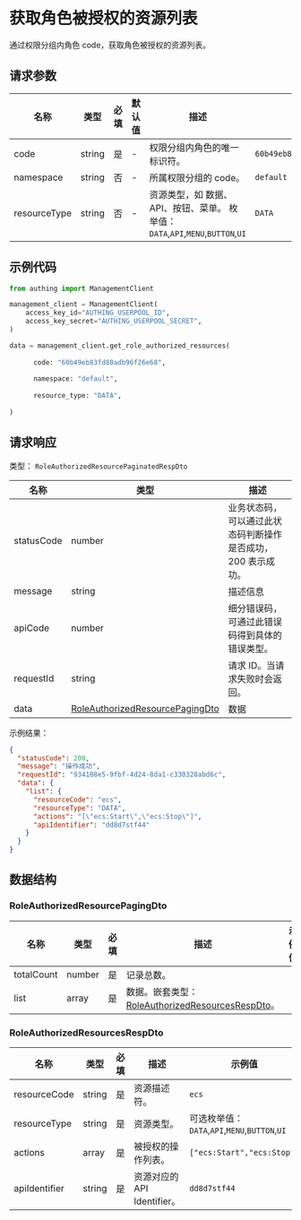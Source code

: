 # 获取角色被授权的资源列表

<!--
  警告⚠️：
  不要直接修改该文档，
  https://github.com/Authing/authing-docs-factory
  使用该项目进行生成
-->

<LastUpdated />

通过权限分组内角色 code，获取角色被授权的资源列表。

## 请求参数

| 名称 | 类型 | 必填 | 默认值 | 描述 | 示例值 |
| ---- | ---- | ---- | ---- | ---- | ---- |
| code | string  | 是 | - | 权限分组内角色的唯一标识符。  | `60b49eb83fd80adb96f26e68` |
| namespace | string  | 否 | - | 所属权限分组的 code。  | `default` |
| resourceType | string  | 否 | - | 资源类型，如 数据、API、按钮、菜单。 枚举值：`DATA`,`API`,`MENU`,`BUTTON`,`UI` | `DATA` |


## 示例代码

```py
from authing import ManagementClient

management_client = ManagementClient(
    access_key_id="AUTHING_USERPOOL_ID",
    access_key_secret="AUTHING_USERPOOL_SECRET",
)

data = management_client.get_role_authorized_resources(
  
      code: "60b49eb83fd80adb96f26e68",
  
      namespace: "default",
  
      resource_type: "DATA",
  
)
```



## 请求响应

类型： `RoleAuthorizedResourcePaginatedRespDto`

| 名称 | 类型 | 描述 |
| ---- | ---- | ---- |
| statusCode | number | 业务状态码，可以通过此状态码判断操作是否成功，200 表示成功。 |
| message | string | 描述信息 |
| apiCode | number | 细分错误码，可通过此错误码得到具体的错误类型。 |
| requestId | string | 请求 ID。当请求失败时会返回。 |
| data | <a href="#RoleAuthorizedResourcePagingDto">RoleAuthorizedResourcePagingDto</a> | 数据 |



示例结果：

```json
{
  "statusCode": 200,
  "message": "操作成功",
  "requestId": "934108e5-9fbf-4d24-8da1-c330328abd6c",
  "data": {
    "list": {
      "resourceCode": "ecs",
      "resourceType": "DATA",
      "actions": "[\"ecs:Start\",\"ecs:Stop\"]",
      "apiIdentifier": "dd8d7stf44"
    }
  }
}
```

## 数据结构


### <a id="RoleAuthorizedResourcePagingDto"></a> RoleAuthorizedResourcePagingDto

| 名称 | 类型 | 必填 | 描述 | 示例值 |
| ---- |  ---- | ---- | ---- | ---- |
| totalCount | number | 是 | 记录总数。  |  |
| list | array | 是 | 数据。嵌套类型：<a href="#RoleAuthorizedResourcesRespDto">RoleAuthorizedResourcesRespDto</a>。  |  |


### <a id="RoleAuthorizedResourcesRespDto"></a> RoleAuthorizedResourcesRespDto

| 名称 | 类型 | 必填 | 描述 | 示例值 |
| ---- |  ---- | ---- | ---- | ---- |
| resourceCode | string | 是 | 资源描述符。  |  `ecs` |
| resourceType | string | 是 | 资源类型。  | 可选枚举值：`DATA`,`API`,`MENU`,`BUTTON`,`UI` |
| actions | array | 是 | 被授权的操作列表。  |  `["ecs:Start","ecs:Stop"]` |
| apiIdentifier | string | 是 | 资源对应的 API Identifier。  |  `dd8d7stf44` |


